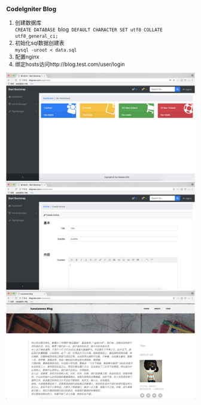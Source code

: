 ### CodeIgniter Blog

1. 创建数据库  
`CREATE DATABASE `blog` DEFAULT CHARACTER SET utf8 COLLATE utf8_general_ci;`
2. 初始化sql数据创建表  
`mysql -uroot < data.sql`
3. 配置nginx  
4. 绑定hosts访问http://blog.test.com/user/login

![scrrenshot](screenshots/WX20190507-104212@2x.png)
![scrrenshot](screenshots/WX20190507-104240@2x.png)
![scrrenshot](screenshots/WX20190507-104309@2x.png)